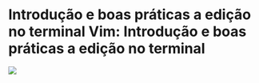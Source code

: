# Introdução e boas práticas a edição no terminal Vim: Introdução e boas práticas a edição no terminal
![](https://www.alura.com.br/assets/api/share/curso-alura-vim.png)
